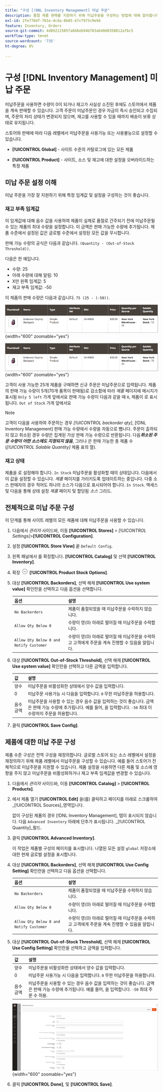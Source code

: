 ```yaml
---
title: "구성 [!DNL Inventory Management] 미납 주문"
description: 품절 제품 판매를 지원하기 위해 미납주문을 구성하는 방법에 대해 알아봅니다.
exl-id: 2fe778df-781e-4cda-8b85-47cf973c9e94
feature: Inventory, Orders
source-git-commit: 4d89212585fa846eb94bf83a640d0358812afbc5
workflow-type: tm+mt
source-wordcount: '735'
ht-degree: 0%

---
```


# 구성 [!DNL Inventory Management] 미납 주문

미납주문을 사용하면 수량이 0이 되거나 재고가 사실상 소진된 후에도 스토어에서 제품을 계속 판매할 수 있습니다. 고객 주문이 미납주문인 경우 자금이 즉시 승인되고 수집되며, 주문의 처리 상태가 변경되지 않으며, 재고를 사용할 수 있을 때까지 배송이 보류 상태로 유지됩니다.

스토어와 판매에 따라 다음 레벨에서 미납주문을 사용가능 또는 사용불능으로 설정할 수 있습니다.

- **[!UICONTROL Global]** - 사이트 수준의 카탈로그에 있는 모든 제품

- **[!UICONTROL Product]** - 사이트, 소스 및 재고에 대한 설정을 오버라이드하는 특정 제품

## 미납 주문 설정 이해

미납 주문을 가장 잘 지원하기 위해 특정 임계값 및 설정을 구성하는 것이 좋습니다.

### 재고 부족 임계값

이 임계값에 대해 음수 값을 사용하여 제품이 실제로 품절로 간주되기 전에 미납주문될 수 있는 제품의 최대 수량을 설정합니다. 이 금액은 판매 가능한 수량에 추가됩니다. 제품 수준에서 설정된 값은 글로벌 수준에서 설정된 모든 값을 무시합니다.

판매 가능 수량의 공식은 다음과 같습니다. `(Quantity - (Out-of-Stock Threshold))`.

다음은 한 예입니다.

- 수량: 25
- 아래 수량에 대해 알림: 10
- X만 왼쪽 임계값: 5
- 재고 부족 임계값: -50

이 제품의 판매 수량은 다음과 같습니다. `75 (25 - (-50))`.

![미납주문 사용 전 판매 가능 수량 예](assets/inventory-backorders-before.png){width="600" zoomable="yes"}

![미납주문 사용가능 후 판매 가능 수량 예](assets/inventory-backorders-after.png){width="600" zoomable="yes"}

고객이 사용 가능한 25개 제품을 구매하면 신규 주문은 미납주문으로 입력됩니다. 제품의 판매 가능 수량이 5개(70개 품목이 판매됨)로 감소함에 따라 _제품_ 페이지에 메시지가 표시됨 `Only 5 left` 가게 앞에서요 판매 가능 수량이 다음과 같을 때 `0`, 제품이 로 표시됩니다. `Out of Stock` 가게 앞에서요

>[!NOTE]
>
>고객이 다음을 사용하여 주문하는 경우 _[!UICONTROL backorder qty]_, [!DNL Inventory Management] 판매 가능 수량에서 수량을 자동으로 뺍니다. 주문이 출하되지 않고 취소된 경우 수량은 집계된 가상 판매 가능 수량으로 반환됩니다. 다음&#x200B;**_취소된 주문 수량이 어떤 소스에도 지정되지 않음_**, 그러나 은 판매 가능한 총 제품 수(_[!UICONTROL Salable Quantity]_ 제품 표의 열).

<!--### Notify for Quantity Below JIRA MDVA-8099 MDVA-33783

The _Notify for Quantity Below_ configuration option is configurable at the global, source, and product levels. When it is enabled, the system sends an email notification when the product quantity reaches a level at or below the configured value. For this example, a notification is triggered when the product has a quantity of 10 or less. When backorders are enabled, _Notify for Quantity Below_ is determined by the Salable Quantity (`Salable Quantity = Quantity - (Out-of-Stock Threshold)`). -->

### 재고 상태

제품을 로 설정해야 합니다. `In Stock` 미납주문을 활성화할 때의 상태입니다. 다음에서 이 값을 설정할 수 있습니다. _제품_ 페이지를 가리키도록 업데이트하는 중입니다. 다중 소스 판매자의 경우 적어도 하나의 소스가 다음으로 표시되어야 합니다. `In Stock`. 액세스 및 다음을 통해 상태 설정 _제품_ 페이지 및 할당됨 _소스_ 그리드.

## 전체적으로 미납 주문 구성

이 단계를 통해 사이트 레벨의 모든 제품에 대해 미납주문을 사용할 수 있습니다.

1. 다음에서 _관리자_ 사이드바, 이동 **[!UICONTROL Stores]** > _[!UICONTROL Settings]_>**[!UICONTROL Configuration]**.

1. 설정 **[!UICONTROL Store View]** 끝 `Default Config`.

1. 왼쪽 패널에서 를 확장합니다. **[!UICONTROL Catalog]** 및 선택 **[!UICONTROL Inventory]**.

1. 확장 ![확장 선택기](../assets/icon-display-expand.png) **[!UICONTROL Product Stock Options]**.

1. 대상 **[!UICONTROL Backorders]**, 선택 해제 **[!UICONTROL Use system value]** 확인란을 선택하고 다음 옵션을 선택합니다.

   | 옵션 | 설명 |
   | -- | -- |
   | `No Backorders` | 제품이 품절되었을 때 미납주문을 수락하지 않습니다. |
   | `Allow Qty Below 0` | 수량이 영(0) 아래로 떨어질 때 미납주문을 수락합니다. |
   | `Allow Qty Below 0 and Notify Customer` | 수량이 영(0) 아래로 떨어질 때 미납주문을 수락하고 고객에게 주문을 계속 진행할 수 있음을 알립니다. |

1. 대상 **[!UICONTROL Out-of-Stock Threshold]**, 선택 해제 **[!UICONTROL Use system value]** 확인란을 선택하고 다른 금액을 입력합니다.

   | 값 | 설명 |
   | -- | -- |
   | 양수 | 미납주문을 비활성화한 상태에서 양수 값을 입력합니다. |
   | 0 | 미납주문 사용가능 시 다음을 입력합니다. `0` 무한 미납주문을 허용합니다. |
   | 음수 금액 | 미납주문을 사용할 수 있는 경우 음수 값을 입력하는 것이 좋습니다. 금액은 판매 가능 수량에 추가됩니다. 예를 들어, 을 입력합니다. `-50` 최대 이 수량까지 주문을 허용합니다. |

1. 클릭 **[!UICONTROL Save Config]**.

## 제품에 대한 미납 주문 구성

제품 수준 구성은 전역 구성을 재정의합니다. 글로벌 스토어 또는 소스 레벨에서 설정을 재정의하기 위해 제품 레벨에서 미납주문을 구성할 수 있습니다. 예를 들어 스토어가 전체적으로 미납주문을 지원할 수 있습니다. 제품 설정을 사용하면 다른 제품 및 소스에 영향을 주지 않고 미납주문을 비활성화하거나 재고 부족 임계값을 변경할 수 있습니다.

1. 다음에서 _관리자_ 사이드바, 이동 **[!UICONTROL Catalog]** > **[!UICONTROL Products]**.

1. 에서 제품 열기 **[!UICONTROL Edit]** 을(를) 클릭하고 페이지를 아래로 스크롤하여 _[!UICONTROL Sources]_영역입니다.

   없이 구성된 제품의 경우 [!DNL Inventory Management], 탭이 표시되지 않습니다. 다음 `Advanced Inventory` 아래에 단추가 표시됩니다. _[!UICONTROL Quantity]_필드.

1. 클릭 **[!UICONTROL Advanced Inventory]**.

   이 작업은 제품별 구성의 페이지를 표시합니다. 나열된 모든 설정 `global` 저장소에 대한 현재 글로벌 설정을 표시합니다.

1. 대상 **[!UICONTROL Backorders]**, 선택 해제 **[!UICONTROL Use Config Setting]** 확인란을 선택하고 다음 옵션을 선택합니다.

   | 옵션 | 설명 |
   | -- | -- |
   | `No Backorders` | 제품이 품절되었을 때 미납주문을 수락하지 않습니다. |
   | `Allow Qty Below 0` | 수량이 영(0) 아래로 떨어질 때 미납주문을 수락합니다. |
   | `Allow Qty Below 0 and Notify Customer` | 수량이 영(0) 아래로 떨어질 때 미납주문을 수락하고 고객에게 주문을 계속 진행할 수 있음을 알립니다. |

1. 대상 **[!UICONTROL Out-of-Stock Threshold]**, 선택 해제 **[!UICONTROL Use Config Setting]** 확인란을 선택하고 금액을 입력합니다.

   | 값 | 설명 |
   | -- | -- |
   | 양수 | 미납주문을 비활성화한 상태에서 양수 값을 입력합니다. |
   | 0 | 미납주문 사용가능 시 다음을 입력합니다. `0` 무한 미납주문을 허용합니다. |
   | 음수 금액 | 미납주문을 사용할 수 있는 경우 음수 값을 입력하는 것이 좋습니다. 금액은 판매 가능 수량에 추가됩니다. 예를 들어, 을 입력합니다. `-50` 최대 주문 수 허용. |

   ![미납주문에 대해 구성된 고급 재고](assets/inventory-backorders-product-settings.png){width="600" zoomable="yes"}

1. 클릭 **[!UICONTROL Done]**, 및 **[!UICONTROL Save]**.
